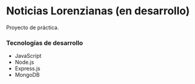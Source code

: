 # Noticias Lorenzianas (en desarrollo)
Proyecto de práctica.

### Tecnologías de desarrollo
* JavaScript
* Node.js
* Express.js
* MongoDB

